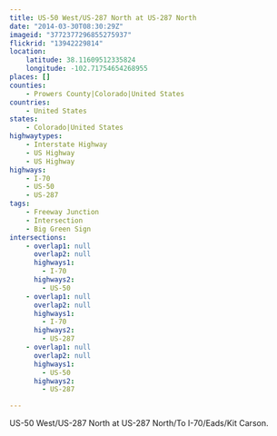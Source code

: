 ```yaml
---
title: US-50 West/US-287 North at US-287 North
date: "2014-03-30T08:30:29Z"
imageid: "3772377296855275937"
flickrid: "13942229814"
location:
    latitude: 38.11609512335824
    longitude: -102.71754654268955
places: []
counties:
    - Prowers County|Colorado|United States
countries:
    - United States
states:
    - Colorado|United States
highwaytypes:
    - Interstate Highway
    - US Highway
    - US Highway
highways:
    - I-70
    - US-50
    - US-287
tags:
    - Freeway Junction
    - Intersection
    - Big Green Sign
intersections:
    - overlap1: null
      overlap2: null
      highways1:
        - I-70
      highways2:
        - US-50
    - overlap1: null
      overlap2: null
      highways1:
        - I-70
      highways2:
        - US-287
    - overlap1: null
      overlap2: null
      highways1:
        - US-50
      highways2:
        - US-287

---
```

US-50 West/US-287 North at US-287 North/To I-70/Eads/Kit Carson.